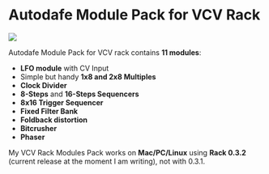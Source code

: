 # Autodafe Module Pack for VCV Rack
![]({{site.baseurl}}/http://www.autodafe.net/media/com_eshop/products/resized/autodafe-module-pack-vcv-rack-700x700.png)

Autodafe Module Pack for VCV rack contains **11 modules**:

- **LFO module** with CV Input
- Simple but handy **1x8 and 2x8 Multiples**
- **Clock Divider**
- **8-Steps** and **16-Steps Sequencers**
- **8x16 Trigger Sequencer**
- **Fixed Filter Bank**
- **Foldback distortion**
- **Bitcrusher**
- **Phaser**



My VCV Rack Modules Pack works on **Mac/PC/Linux** using **Rack 0.3.2** (current release at the moment I am writing), not with 0.3.1.
